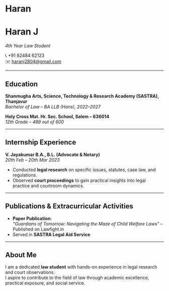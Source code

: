 # Haran






# Haran J
*4th Year Law Student*

📞 +91 82484 62123  
✉️ [haranj2804@gmail.com](mailto:haranj2804@gmail.com)

---

## Education
**Shanmugha Arts, Science, Technology & Research Academy (SASTRA), Thanjavur**  
*Bachelor of Law – BA LLB (Hons), 2022–2027*

**Holy Cross Mat. Hr. Sec. School, Salem – 636014**  
*12th Grade – 489 out of 600*

---

## Internship Experience
**V. Jayakumar B.A., B.L. (Advocate & Notary)**  
*20th Feb – 20th Mar 2023*  
- Conducted **legal research** on specific issues, statutes, case law, and regulations.  
- Observed **court proceedings** to gain practical insights into legal practice and courtroom dynamics.  

---

## Publications & Extracurricular Activities
- **Paper Publication**:  
  *"Guardians of Tomorrow: Navigating the Maze of Child Welfare Laws"* – Published on Lawfight.in  
- Served in **SASTRA Legal Aid Service**

---

## About Me
I am a dedicated **law student** with hands-on experience in legal research and court observations.  
I aspire to contribute to the field of law through academic excellence, practical exposure, and social service.



